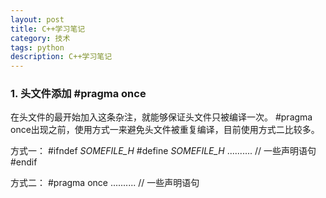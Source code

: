 ```yaml
---
layout: post
title: C++学习笔记
category: 技术
tags: python
description: C++学习笔记
---
```


### 1. 头文件添加 #pragma once

在头文件的最开始加入这条杂注，就能够保证头文件只被编译一次。
#pragma once出现之前，使用方式一来避免头文件被重复编译，目前使用方式二比较多。

方式一：
#ifndef _SOMEFILE_H_
#define _SOMEFILE_H_
.......... // 一些声明语句
#endif

方式二：
#pragma once
.......... // 一些声明语句